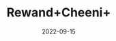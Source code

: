 ---
title: 'Rewand+Cheeni+'
date: '2022-09-15' 
metatag: '' 
inventory: '0' 
draft: false 
# meta description 
shortDescripton: ''
description: 'Herb'
longdescription: ''
featured: True
# product Price
price: '40.0'
# Product Short Description
shortDescription: ''
productID: '64313471-0F29-ED11-9968-005056B3A416'
type: 'products'
category: 'Herb' 
thumnailproduct: 'https://aminsaddiquidawakhana.eralive.net/images/products/64313471-0F29-ED11-9968-005056B3A4161.png' 
images:
  - image: 'images/products/64313471-0F29-ED11-9968-005056B3A4161.png'  
Variants:
---